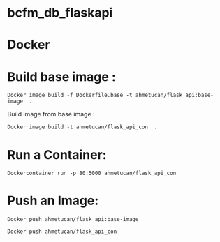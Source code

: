 # bcfm_db_flaskapi

# Docker 

# Build base image :

    Docker image build -f Dockerfile.base -t ahmetucan/flask_api:base-image  .

 Build image from base image :

    Docker image build -t ahmetucan/flask_api_con  .
    
# Run a Container:

    Dockercontainer run -p 80:5000 ahmetucan/flask_api_con

# Push an Image:
    Docker push ahmetucan/flask_api:base-image
    
    Docker push ahmetucan/flask_api_con

